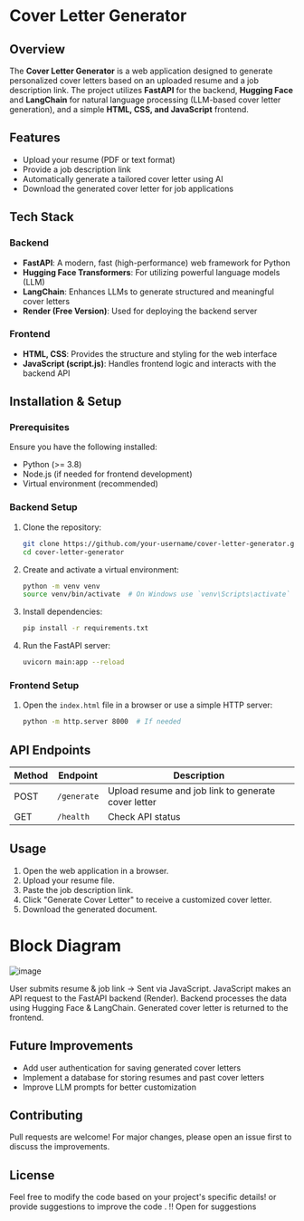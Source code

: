# Cover Letter Generator

## Overview
The **Cover Letter Generator** is a web application designed to generate personalized cover letters based on an uploaded resume and a job description link. The project utilizes **FastAPI** for the backend, **Hugging Face** and **LangChain** for natural language processing (LLM-based cover letter generation), and a simple **HTML, CSS, and JavaScript** frontend.

## Features
- Upload your resume (PDF or text format)
- Provide a job description link
- Automatically generate a tailored cover letter using AI
- Download the generated cover letter for job applications

## Tech Stack
### Backend
- **FastAPI**: A modern, fast (high-performance) web framework for Python
- **Hugging Face Transformers**: For utilizing powerful language models (LLM)
- **LangChain**: Enhances LLMs to generate structured and meaningful cover letters
- **Render (Free Version)**: Used for deploying the backend server

### Frontend
- **HTML, CSS**: Provides the structure and styling for the web interface
- **JavaScript (script.js)**: Handles frontend logic and interacts with the backend API

## Installation & Setup
### Prerequisites
Ensure you have the following installed:
- Python (>= 3.8)
- Node.js (if needed for frontend development)
- Virtual environment (recommended)

### Backend Setup
1. Clone the repository:
   ```bash
   git clone https://github.com/your-username/cover-letter-generator.git
   cd cover-letter-generator
   ```
2. Create and activate a virtual environment:
   ```bash
   python -m venv venv
   source venv/bin/activate  # On Windows use `venv\Scripts\activate`
   ```
3. Install dependencies:
   ```bash
   pip install -r requirements.txt
   ```
4. Run the FastAPI server:
   ```bash
   uvicorn main:app --reload
   ```

### Frontend Setup
1. Open the `index.html` file in a browser or use a simple HTTP server:
   ```bash
   python -m http.server 8000  # If needed
   ```

## API Endpoints
| Method | Endpoint | Description |
|--------|---------|-------------|
| POST   | `/generate` | Upload resume and job link to generate cover letter |
| GET    | `/health` | Check API status |

## Usage
1. Open the web application in a browser.
2. Upload your resume file.
3. Paste the job description link.
4. Click "Generate Cover Letter" to receive a customized cover letter.
5. Download the generated document.

# Block Diagram

![image](https://github.com/user-attachments/assets/14d6bc69-04cb-4e87-bc63-ae315e5a963e)

User submits resume & job link → Sent via JavaScript.
JavaScript makes an API request to the FastAPI backend (Render).
Backend processes the data using Hugging Face & LangChain.
Generated cover letter is returned to the frontend.

## Future Improvements
- Add user authentication for saving generated cover letters
- Implement a database for storing resumes and past cover letters
- Improve LLM prompts for better customization

## Contributing
Pull requests are welcome! For major changes, please open an issue first to discuss the improvements.

## License
Feel free to modify the code based on your project's specific details! or provide suggestions to improve the code . 
!! Open for suggestions 

